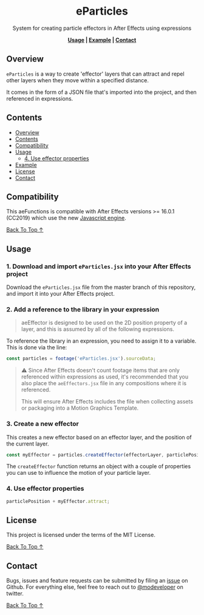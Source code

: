 <!-- Links -->

[back to top ↑]: #eParticles

<div align="center">

# eParticles <!-- omit in toc -->

System for creating particle effectors in After Effects using expressions

**[Usage](#usage) | [Example](#example) | [Contact](#contact)**

</div>

## Overview

`eParticles` is a way to create 'effector' layers that can attract and repel other layers when they move within a specified distance.

It comes in the form of a JSON file that's imported into the project, and then referenced in expressions.

## Contents

- [Overview](#overview)
- [Contents](#contents)
- [Compatibility](#compatibility)
- [Usage](#usage)
  - [4. Use effector properties](#4-use-effector-properties)
- [Example](#example)
- [License](#license)
- [Contact](#contact)

## Compatibility

This aeFunctions is compatible with After Effects versions >= 16.0.1 (CC2019) which use the new [Javascript engine](https://helpx.adobe.com/after-effects/using/expression-language-reference.html).

[Back To Top ↑]

## Usage

### 1. **Download and import `eParticles.jsx` into your After Effects project** <!-- omit in toc -->

Download the `eParticles.jsx` file from the master branch of this repository, and import it into your After Effects project.

### 2. **Add a reference to the library in your expression** <!-- omit in toc -->

> aeEffector is designed to be used on the 2D position property of a layer, and this is assumed by all of the following expressions.

To reference the library in an expression, you need to assign it to a variable. This is done via the line:

```javascript
const particles = footage('eParticles.jsx').sourceData;
```

> ⚠️ Since After Effects doesn't count footage items that are only referenced within expressions as used, it's recommended that you also place the `aeEffectors.jsx` file in any compositions where it is referenced.
>
> This will ensure After Effects includes the file when collecting assets or packaging into a Motion Graphics Template.

### 3. Create a new effector <!-- omit in toc -->

This creates a new effector based on an effector layer, and the position of the current layer.

```javascript
const myEffector = particles.createEffector(effectorLayer, particlePosition);
```

The `createEffector` function returns an object with a couple of properties you can use to influence the motion of your particle layer.

### 4. Use effector properties

```javascript
particlePosition + myEffector.attract;
```

## License

This project is licensed under the terms of the MIT License.

[Back To Top ↑]

## Contact

Bugs, issues and feature requests can be submitted by filing an [issue](https://github.com/motiondeveloper/aeEffector/issues) on Github. For everything else, feel free to reach out to [@modeveloper](https://twitter.com/modeveloper) on twitter.

[Back To Top ↑]
